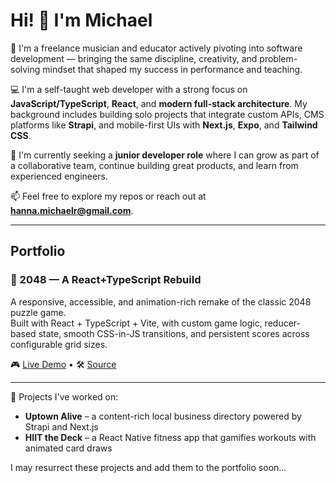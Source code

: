 # Hi! 👋 I'm Michael

🎷 I'm a freelance musician and educator actively pivoting into software development — bringing the same discipline, creativity, and problem-solving mindset that shaped my success in performance and teaching.

💻 I'm a self-taught web developer with a strong focus on **JavaScript/TypeScript**, **React**, and **modern full-stack architecture**. My background includes building solo projects that integrate custom APIs, CMS platforms like **Strapi**, and mobile-first UIs with **Next.js**, **Expo**, and **Tailwind CSS**.

🚀 I'm currently seeking a **junior developer role** where I can grow as part of a collaborative team, continue building great products, and learn from experienced engineers.

📫 Feel free to explore my repos or reach out at **hanna.michaelr@gmail.com**.

---

## Portfolio

### 🧩 2048 — A React+TypeScript Rebuild

A responsive, accessible, and animation-rich remake of the classic 2048 puzzle game.  
Built with React + TypeScript + Vite, with custom game logic, reducer-based state, smooth CSS-in-JS transitions, and persistent scores across configurable grid sizes.

🎮 [Live Demo](https://mrhanna.dev/2048) • 🛠️ [Source](https://github.com/mrhanna/2048)

---

🔨 Projects I've worked on:
- **Uptown Alive** – a content-rich local business directory powered by Strapi and Next.js
- **HIIT the Deck** – a React Native fitness app that gamifies workouts with animated card draws

I may resurrect these projects and add them to the portfolio soon...

<!--
**mrhanna/mrhanna** is a ✨ _special_ ✨ repository because its `README.md` (this file) appears on your GitHub profile.

Here are some ideas to get you started:

- 🔭 I’m currently working on ...
- 🌱 I’m currently learning ...
- 👯 I’m looking to collaborate on ...
- 🤔 I’m looking for help with ...
- 💬 Ask me about ...
- 📫 How to reach me: ...
- 😄 Pronouns: ...
- ⚡ Fun fact: ...
-->
